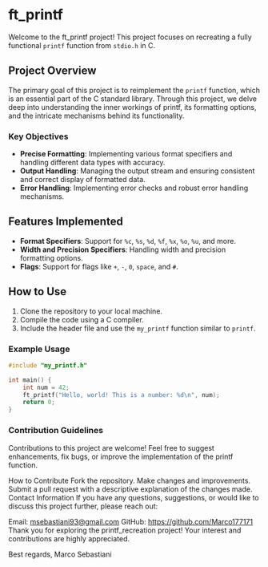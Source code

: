 # ft_printf

Welcome to the ft_printf project! This project focuses on recreating a fully functional `printf` function from `stdio.h` in C. 

## Project Overview

The primary goal of this project is to reimplement the `printf` function, which is an essential part of the C standard library. Through this project, we delve deep into understanding the inner workings of printf, its formatting options, and the intricate mechanisms behind its functionality.

### Key Objectives

- **Precise Formatting**: Implementing various format specifiers and handling different data types with accuracy.
- **Output Handling**: Managing the output stream and ensuring consistent and correct display of formatted data.
- **Error Handling**: Implementing error checks and robust error handling mechanisms.

## Features Implemented

- **Format Specifiers**: Support for `%c`, `%s`, `%d`, `%f`, `%x`, `%o`, `%u`, and more.
- **Width and Precision Specifiers**: Handling width and precision formatting options.
- **Flags**: Support for flags like `+`, `-`, `0`, `space`, and `#`.

## How to Use

1. Clone the repository to your local machine.
2. Compile the code using a C compiler.
3. Include the header file and use the `my_printf` function similar to `printf`.

### Example Usage

```c
#include "my_printf.h"

int main() {
    int num = 42;
    ft_printf("Hello, world! This is a number: %d\n", num);
    return 0;
}
```

### Contribution Guidelines
Contributions to this project are welcome! Feel free to suggest enhancements, fix bugs, or improve the implementation of the printf function.

How to Contribute
Fork the repository.
Make changes and improvements.
Submit a pull request with a descriptive explanation of the changes made.
Contact Information
If you have any questions, suggestions, or would like to discuss this project further, please reach out:

Email: msebastiani93@gmail.com
GitHub: https://github.com/Marco177171
Thank you for exploring the printf_recreation project! Your interest and contributions are highly appreciated.

Best regards,
Marco Sebastiani
